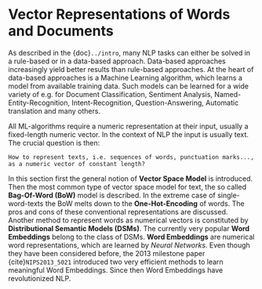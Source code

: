 # Vector Representations of Words and Documents

As described in the {doc}`../intro`, many NLP tasks can either be solved in a rule-based or in a data-based approach. Data-based approaches increasingly yield better results than rule-based approaches. At the heart of data-based approaches is a Machine Learning algorithm, which learns a model from available training data. Such models can be learned for a wide variety of e.g. for Document Classification, Sentiment Analysis, Named-Entity-Recognition, Intent-Recognition, Question-Answering, Automatic translation and many others.

All ML-algorithms require a numeric representation at their input, usually a fixed-length numeric vector. In the context of NLP the input is usually text. The crucial question is then:

```{admonition} Question:
How to represent texts, i.e. sequences of words, punctuation marks..., as a numeric vector of constant length?
```

In this section first the general notion of **Vector Space Model** is introduced. Then the most common type of vector space model for text, the so called **Bag-Of-Word (BoW)** model is described. In the extreme case of single-word-texts the BoW melts down to the **One-Hot-Encoding** of words. The pros and cons of these conventional representations are discussed. Another method to represent words as numerical vectors is constituted by **Distributional Semantic Models (DSMs)**. The currently very popular **Word Embeddings** belong to the class of DSMs. **Word Embeddings** are numerical word representations, which are learned by *Neural Networks*. Even though they have been considered before, the 2013 milestone paper {cite}`NIPS2013_5021` introduced two very efficient methods to learn meaningful Word Embeddings. Since then Word Embeddings have revolutionized NLP.


